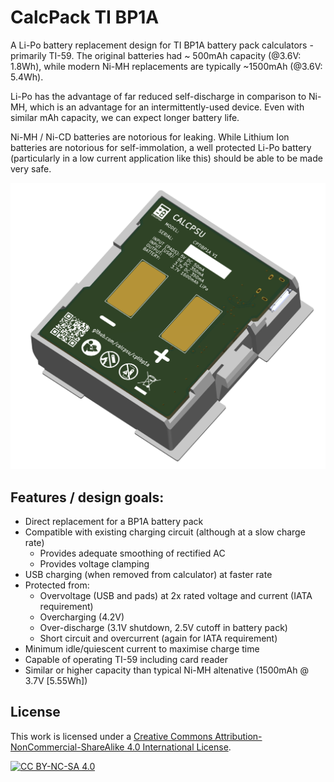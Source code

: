 # CalcPack TI BP1A

A Li-Po battery replacement design for TI BP1A battery pack calculators - primarily TI-59. The original batteries had ~ 500mAh capacity (@3.6V: 1.8Wh), while modern Ni-MH replacements are typically ~1500mAh (@3.6V: 5.4Wh).

Li-Po has the advantage of far reduced self-discharge in comparison to Ni-MH, which is an advantage for an intermittently-used device. Even with similar mAh capacity, we can expect longer battery life.

Ni-MH / Ni-CD batteries are notorious for leaking. While Lithium Ion batteries are notorious for self-immolation, a well protected Li-Po battery (particularly in a low current application like this) should be able to be made very safe.

![Render of calcpack PCB](https://github.com/calcpsu/cptipb1a/blob/main/render.png?raw=true)

## Features / design goals:
- Direct replacement for a BP1A battery pack
- Compatible with existing charging circuit (although at a slow charge rate)
    - Provides adequate smoothing of rectified AC
    - Provides voltage clamping
- USB charging (when removed from calculator) at faster rate
- Protected from:
    - Overvoltage (USB and pads) at 2x rated voltage and current (IATA requirement)
    - Overcharging (4.2V)
    - Over-discharge (3.1V shutdown, 2.5V cutoff in battery pack)
    - Short circuit and overcurrent (again for IATA requirement)
- Minimum idle/quiescent current to maximise charge time
- Capable of operating TI-59 including card reader
- Similar or higher capacity than typical Ni-MH altenative (1500mAh @ 3.7V [5.55Wh])
  
## License

This work is licensed under a
[Creative Commons Attribution-NonCommercial-ShareAlike 4.0 International License][cc-by-nc-sa].

[![CC BY-NC-SA 4.0][cc-by-nc-sa-image]][cc-by-nc-sa]

[cc-by-nc-sa]: http://creativecommons.org/licenses/by-nc-sa/4.0/
[cc-by-nc-sa-image]: https://licensebuttons.net/l/by-nc-sa/4.0/88x31.png
[cc-by-nc-sa-shield]: https://img.shields.io/badge/License-CC%20BY--NC--SA%204.0-lightgrey.svg
